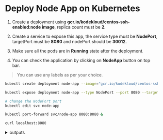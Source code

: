 # Deploy Node App on Kubernetes

1. Create a deployment using **gcr.io/kodekloud/centos-ssh-enabled:node image**, replica count must be **2**.

2. Create a service to expose this app, the service type must be **NodePort**, targetPort must be **8080** and nodePort should be **30012**.

3. Make sure all the pods are in **Running** state after the deployment.

4. You can check the application by clicking on **NodeApp** button on top bar.

> You can use any labels as per your choice.


```bash
kubectl create deployment node-app --image="gcr.io/kodekloud/centos-ssh-enabled:node" --replicas=2 --port=8080

kubectl expose deployment node-app --type NodePort --port 8080 --target-port 8080

# change the NodePort port
kubectl edit svc node-app

kubectl port-forward svc/node-app 8080:8080 &

curl localhost:8080
```

<details>
<summary>outputs</summary>

  #### kubectl create deployment node-app --image="gcr.io/kodekloud/centos-ssh-enabled:node" --replicas=2 --port=8080
    deployment.apps/node-app created

  #### kubectl expose deployment node-app --type NodePort --port 8080 --target-port 8080
    service/node-app exposed

  #### kubectl edit svc node-app
    ports:
    - nodePort: 32102
    ---
    ports:
    - nodePort: 30012
    ======
    service/node-app edited

  #### kubectl port-forward svc/node-app 8080:8080 &
    [1] 3530
    Forwarding from [::1]:8080 -> 8080

  #### curl localhost:8080
    Handling connection for 8080
    <!DOCTYPE html>
    <html lang="en">

    <head>
        <title>About Sharks</title>
</details>